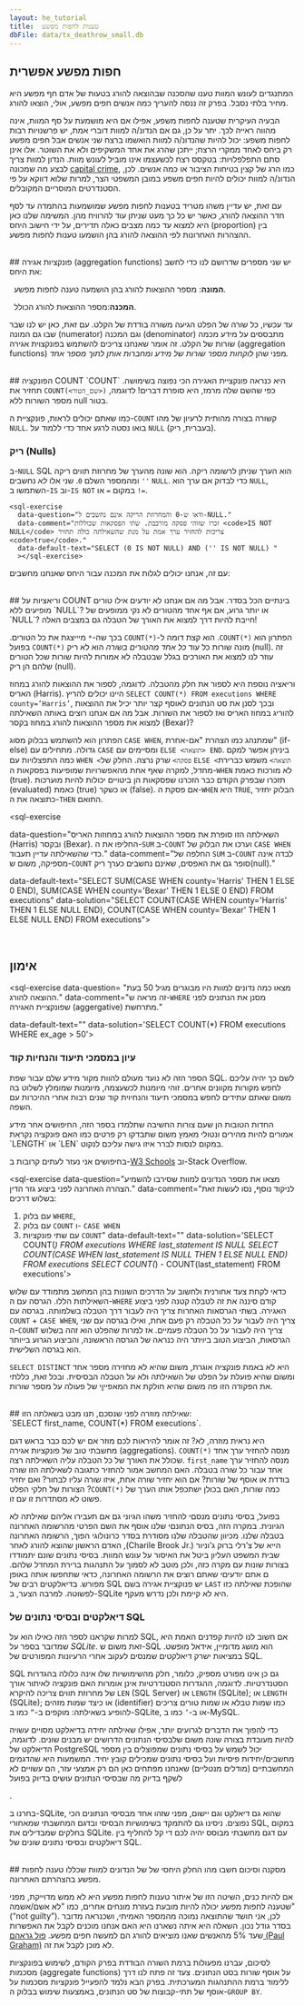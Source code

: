 ```yaml
---
layout: he_tutorial
title:  טענות לחפות מפשע
dbFile: data/tx_deathrow_small.db
---
```


<a name="possible_innocence"></a>
## חפות מפשע אפשרית
המתנגדים לעונש המוות טענו שהסכנה שבהוצאה להורג בטעות של אדם חף מפשע היא מחיר בלתי נסבל. בפרק זה ננסה להעריך כמה אנשים חפים מפשע, אולי, הוצאו להורג.

הבעיה העיקרית שטענה לחפות משפע, אפילו אם היא מושמעת על סף המוות, אינה מהווה ראייה לכך. יתר על כן, גם אם הנדונ/ה למוות דוברי אמת, יש פרשנויות רבות לחפות משפע: יכול להיות שהנדונ/ה למוות הואשמו ברצח שני אנשים אבל חפים מפשע רק ביחס לאחד ממקרי הרצח; ייתכן שהרג את אחד המשקיפים ולא את השוטר. אלו אינן סתם התפלפלויות: בטקסס רצח לכשעצמו אינו מוביל לעונש מוות. הנדון למוות צריך לבצע מה שמכונה [capital crime](https://en.wikipedia.org/wiki/Capital_punishment_in_Texas#Capital_crimes), כמו הרג של קצין בטיחות הציבור או כמה אנשים. לכן, הנדונ/ה למוות יכולים להיות חפים משפע במובן המשפטי הצר, למרות שלוא דווקא על פי הסטנדרטים המוסריים המקובלים.

עם זאת, יש עדיין משהו מטריד בטענות לחפות מפשע שמושמעות בהתמדה עד לסף חדר ההוצאה להורג, כאשר יש כל כך מעט שניתן עוד להרוויח מהן. המשימה שלנו כאן היא למצוא עד כמה מצבים כאלה תדירים, על ידי חישוב היחס (proportion) בין ההצהרות האחרונות לפי ההוצאה להורג בהן הושמעו טענות לחפות מפשע.

<br>
<a name="aggregations"></a>
## פונקציות אגירה (aggregation functions)
יש שני מספרים שדרושם לנו כדי לחשב את היחס:


&nbsp;&nbsp;**המונה**: מספר ההוצאות להורג בהן הושמעה טענה לחפות מפשע.

&nbsp;&nbsp;**המכנה**:מספר ההוצאות להורג הכולל.

עד עכשיו, כל שורה של הפלט הגיעה משורה בודדת של הקלט. עם זאת, כאן יש לנו שבר שבו גם המונה (numerator) וגם המכנה (denominator) מתבססים על מידע מכמה שורות של הקלט. זה אומר שאנחנו צריכים להשתמש בפונקצוית אגירה (aggregation functions) מפני שהן <i>לוקחות מספר שורות של מידע ומחברות אותן לתוך מספר אחד.</i>

<br>
<a name="count"></a>
## הפונקציה COUNT
`COUNT` היא כנראה פונקציית האגירה הכי נפוצה בשימושה. כפי שהשם שלה מרמז, היא סופרת דברים! לדוגמה, <code class='codeblock' dir="ltr">COUNT(&lt;שם_הטור&gt;)</code> תחזיר את מספר השורות ללא null בטור.

<sql-exercise
  data-question="ערכו את השאילתה כדי למצוא כמה נדונים למוות השמיעו הצהרה אחרונה לפנ ההוצאה להורג."
  data-comment="אנחנו יכולים להשתמש כאן ב-<code>COUNT</code> מפני ש-<code>NULL</code> יופיע בשורות עבורן אין הצהרה שכזו."
  data-default-text="SELECT COUNT(first_name) FROM executions"
  data-solution="SELECT COUNT(last_statement) FROM executions"></sql-exercise>

כמו שאתם יכולים לראות, פונקציית ה-`COUNT` קשורה בצורה מהותית לרעיון של מהו `NULL`. בואו נסטה לרגע אחד כדי ללמוד על `NULL` (בעברית, ריק).


<a name="nulls"></a>
<div class="sideNote">
  <h3>ריק (Nulls)</h3>

  <p> ב-<code>NULL</code> SQL  הוא הערך שניתן לרשומה ריקה. הוא שונה מהערך של מחרוזת תווים ריקה <code>''</code> ומהמספר השלם <code>0</code>. שני אלו <i>לא</i> נחשבים <code>NULL</code>. כדי לבדוק אם ערך הוא <code>NULL</code>, השתמשו ב-<code>IS</code> וב-<code>IS NOT</code> במקום <code>=</code> או <code>!=</code>.</p>

    <sql-exercise
      data-question="ודאו ש-0 והמחרוזת הריקה אינם נחשבים ל-NULL."
      data-comment="זכרו שזוהי פסקה מורכבת. שתי הפסקאות שכוללות <code>IS NOT NULL</code> צריכות להחזיר ערך אמת על מנת שהשאילתה כולה תחזיר <code>true</code>."
      data-default-text="SELECT (0 IS NOT NULL) AND ('' IS NOT NULL) "
      ></sql-exercise>
  </div>

  עם זה, אנחנו יכולים לגלות את המכנה עבור היחס שאנחנו מחשבים:
  <sql-exercise
  data-question="מצאו את מספר ההוצאות להורג שבסט הנתונים."
  data-comment="הרעיון כאן הוא לבחור את אחד הטורים שבהם אתם מבטוחים שאין <code>NULL</code> ולספור בו."
  data-default-text=""
  data-solution="SELECT COUNT(ex_number) FROM executions"></sql-exercise>


<br>
<a name="count_var">
## וריאציות על COUNT
בינתיים הכל בסדר. אבל מה אם אנחנו לא יודעים אילו טורים מופיעים ללא `NULL`? או יותר גרוע, אם אף אחד מהטורים לא נקי ממופעים של `NULL`? חייבת להיות דרך למצוא את האורך של הטבלה גם במצבים האלה!

הפתרון הוא <span dir="ltr">`COUNT(*)`</span>. הוא קצת דומה ל-<span dir="ltr">`COUNT(*)`</span> בכך שה-`*` מיייצגת את כל הטורים. בפועל `COUNT(*)` מונה שורות כל עוד *כל אחד מהטורים בשורה* הוא לא ריק (null). זה עוזר לנו למצוא את האורכים בגלל שבטבלה לא אמורות להיות שורות שכל הטורים שלהם הן ריק (null).


<sql-exercise
data-question="ודאו ש-<code>(*)COUNT</code> נותן תוצאה זהה לתוצאה הקודמת
."
data-default-text="SELECT COUNT(*) FROM executions"></sql-exercise>

וריאציה נוספת היא לספור את חלק מהטבלה. לדוגמה, לספור את ההוצאות להורג במחוז האריס (Harris). היינו יכולים להריץ `SELECT COUNT(*) FROM executions WHERE county=’Harris’`, ובכך לסנן את סט הנתונים לאוסף קצר יותר יכיל את ההוצאות להוריג במחוז האריס ואז לספור את השורות. אבל מה אם אנחנו רוצים באותה השאילתה למצוא את מספר ההוצאות להורג במחוז בקסר (Bexar)?

הפתרון הוא להשתמש בבלוק מסוג `CASE WHEN`, שמתנהג כמו הצהרת "אם-אחרת" (if-else) גדולה. מתחילים עם `CASE` ומסיימים עם `ELSE <תוצאה> END`. ביניהן אפשר למקם כמה התפצלויות עם `WHEN <פסקה>` שרק נרצה. החלק של `ELSE <תוצאה>` משמש כברירת מחדל, למקרה שאף אחת מהאפשרויות שמופיעות בפסקאות ה-`WHEN` לא מורכות כאמת (true). תזכרו שבפרק הקודם כבר הזכרנו שפסקאות הן ביטויים יכולות להיות מוערכות (evaluated) כאמת (true) או כשקר (false). אם פסקת ה-`WHEN` היא `TRUE`, הבלוק יחזיר כתוצאה את ה-`THEN` התואם.



<sql-exercise

data-question="השאילתה הזו סופרת את מספר ההוצאות להורג במחוזות האריס (Harris) ובקסר (Bexar). החליפו את ה-<code>SUM</code> ב-<code>COUNT</code> וערכו את הבלוק של <code>CASE WHEN</code> כדי שהשאילתה עדיין תעבוד."
data-comment="החלפה של <code>SUM</code> ב-<code>COUNT</code> לבדה אינה מספיקה, משום ש-<code>COUNT</code> סופר גם את האפסים, שאינם נחשבים כערך ריק(null)."

data-default-text="SELECT
    SUM(CASE WHEN county='Harris' THEN 1
        ELSE 0 END),
    SUM(CASE WHEN county='Bexar' THEN 1
        ELSE 0 END)
FROM executions"
data-solution="SELECT
    COUNT(CASE WHEN county='Harris' THEN 1
        ELSE NULL END),
    COUNT(CASE WHEN county='Bexar' THEN 1
        ELSE NULL END)
FROM executions"></sql-exercise>

<br>

## אימון
<sql-exercise
  data-question=
  "מצאו כמה נדונים למוות היו מבוגרים מגיל 50 בעת ההוצאה להורג."
  data-comment="זה מראה ש-<code>WHERE</code> מסנן את הנתונים לפני שפונקציית האגירה (aggergative) מתרחשת."

  data-default-text=""
  data-solution='SELECT COUNT(*) FROM executions WHERE ex_age > 50'>
</sql-exercise>


<a name="documentation"></a>
<div class="sideNote">
  <h3>עיון במסמכי תיעוד והנחיות קוד</h3>
  <p>
הספר הזה לא נועד מעולם להוות מקור מידע שלם עבור שפת SQL. לשם כך יהיה עליכם לחפש  מקורות מקוונים אחרים. זוהי מיומנות לכשעצמה, מיומנות שמומלץ לשלוט בה משום שאתם עתידים לחפש במסמכי תיעוד והנחיוית קוד שנים רבות אחרי ההיכרות עם השפה.</p>

  <p>החדות הטובות הן שעם צורות החשיבה שתלמדו בספר הזה, החיפושים אחר מידע אמורים להיות מהירים ונטולי מאמץ משום שתבדקו רק פרטים כמו האם פונקציה נקראת `LENGTH` או `LEN` במקום לנסות לברר איזו גישה עליכם לנקוט.</p>
  <p>בחיפושים אני נעזר לעתים קרובות ב-<a href="https://www.w3schools.com/sql/default.asp">W3 Schools</a> וב-Stack Overflow.</p>
</div>


<sql-exercise
  data-question="מצאו את מספר הנדונים למוות שסירבו להשמיע הצהרה האחרונה לפני ביצוע גזר הדין."
  data-comment="לניקוד נוסף, נסו לעשות זאת בשלוש דרכים: <br>
  1) עם בלוק <code>WHERE</code>,<br>
  2) עם בלוק <code>COUNT</code> ו- <code>CASE WHEN</code><br>
  3) עם שתי פונקציות <code>COUNT</code>"
  data-default-text=""
  data-solution='SELECT COUNT(*) FROM executions WHERE last_statement IS NULL
  SELECT COUNT(CASE WHEN last_statement IS NULL THEN 1 ELSE NULL END) FROM executions
  SELECT COUNT(*) - COUNT(last_statement) FROM executions'>
</sql-exercise>

כדאי לקחת צעד אחורנית ולחשוב על הדרכים השונות בהן המחשב מתמודד עם שלוש השאילתות הללו. הגרסה עם ה-`WHERE` קודם סיננה את זה לטבלה קטנה לפני ביצוע האגירה. בשתי הגרסאות האחרות צריך היה לעבור דרך הטבלה בשלמותה. בגרסה עם `COUNT` + `CASE WHEN`, צריך היה לעבור על כל הטבלה רק פעם אחת, ואילו בגרסה עם שני ה-`COUNT` צריך היה לעבור על כל הטבלה פעמיים. אז למרות שהפלט הוא זהה בשלוש הגרסאות, הביצוע הטוב ביויתר היה כנראה של הגרסה הראשונה, והביצוע הגרוע בייותר הוא בגרסה השלישית.

<sql-exercise
  data-question="מצאו את גילאי המינימום, המקסימום והגיל הממוצע של הנדונים למוות בעת ההוצאה להורג."
  data-comment="השתמשו בפונקציות האוגרות <code>MAX</code>, <code>MIN</code> וב-<code>AVG</code>."  
  data-default-text="SELECT ex_age FROM executions"
  data-solution='SELECT MIN(ex_age), MAX(ex_age), AVG(ex_age) FROM executions'></sql-exercise>

  <sql-exercise
    data-question="מצאו את האורך הממוצע של ההצהרות האחרונות (בהתבסס על ספירת התווים בהצהרה) המופיעת בסט הנתונים."
    data-comment='התרגיל הזה מדגים שאתם יכולםי לחבר פונקציות. ראו את <a href="http://sqlite.org/lang_corefunc.html">הדוקומנטציה</a> כדי להבין איזו פונקציה מחזירה את מספר התויים במחרוזת טקסט.'
    data-default-text=""
    data-solution='SELECT AVG(LENGTH(last_statement)) FROM executions'></sql-exercise>

  <sql-exercise
    data-question="רשמו את כל המחוזות שמופיעים בסט הנתונים ללא כפילויות."
    data-comment="אנחנו יכולים לקבל ערכים יחודיים בעזרת <code>SELECT DISTINCT</code>. ראו את המידע שמופיע ב<a href='https://www.w3schools.com/sql/sql_distinct.asp'>תיעוד.</a>"
    data-default-text=""
    data-solution='SELECT DISTINCT county FROM executions'></sql-exercise>

`SELECT DISTINCT` היא לא באמת פונקציה אוגרת, משום שהיא לא מחזירה מספר אחד ומשום שהיא פועלת על הפלט של השאילתה ולא על הטבלה הבסיסית. ובכל זאת, כללתי את הפקודה הזו פה משום שהיא חולקת את המאפייןי של פעולה על מספר שורות.

<br>
<a name="strange"></a>
## שאילתה מוזרה
  לפני שנסכם, תנו מבט בשאלתה הזו:<br> `SELECT first_name, COUNT(*) FROM executions`.

היא נראית מוזרה, לא? זה אומר להיראות לכם מוזר אם יש לכם כבר בראש דגם מחשבתי טוב של פונקציות אגירה (aggregations). <span dir="ltr">`COUNT(*)`</span> מנסה להחזיר ערך אחד שכולל את האורך של כל הטבלה עליה השאילתה רצה. `first_name` מנסה להחזיר ערך אחד עבור כל שורה בטבלה. האם המחשב אמור להחזיר כתגובה לשאילתה הזו שורה בודדת או אוסף של שורות? אם הוא יחזיר שורה אחת, איזו שורה עליו לבחור? ואם יחזיר כמה שורות, האם בכולן ישתכפל אותו הערך של <span dir="ltr">`COUNT(*)`</span>? הצורות של חלקי הפלט פשוט לא מסתדרות זו עם זו.


<sql-exercise
  data-question="בואו ננסה בכל זאת ונראה מה קורה."
  data-default-text="SELECT first_name, COUNT(*) FROM executions"></sql-exercise>

בפועל, בסיסי נתונים מנסםי להחזיר משהו הגיוני גם אם תעבירו אליהם שאילתה לא הגיונית. במקרה הזה, בסיס הנתונםי שלנו אוסף את השם הפרטי מהרשומה האחרונה בטבלה שלנו. מכיוון שהטבלה שלנו מסודרת בסדר כרונולוגי הפוך, הרשומה האחרונה הייא של צ’רלי ברוק ג’וניור <span dir="ltr">(Charile Brook Jr.)</span>, האדם הראשון שהוצא להורג לאחר שבית המשפט העליון ביטל את האיסור על עונש המוות. בסיסי נתונים שונם יתמודדו בצורות שונות עם מקרה כזה, ולכן מוטב לא לסמוך על התנהגות ברירת המחדל שלהם. ם אתם יודעיםי שאתם רוצים את הרשומה האחרונה, כדאי שתחפשו אותה באופן מפורש. בדיאלקטים רבים של SQL יש פנוקציית אגירה בשם `LAST` שהופכת שאילתה כזו לפשוטה. למרבה הצער, ב-SQLite  היא לא קיימת ולכן נדרש מעקף.


<a name="dialects"></a>
<div class="sideNote">
  <h3>דיאלקטים ובסיסי נתונים של SQL</h3>
    <p> למרות שקראנו לספר הזה כאילו הוא על SQL, אם חשוב לנו להיות קפדנים האמת היא שמדובר בספר על <i>SQLite</i>. זאת משום ש-SQL הוא מושג מדומיין, אידאל מופשט. במציאות ישרק דיאלקטים שמנסים לעקוב אחרי הרעיונות המפורטים של SQL. </p>
    <p>SQL גם כן אינו מפורט מספיק, כלומר, חלק מהשימושיות שלו אינה כלולה בהגדרות הסטנדרטיות. לדוגמה, ההגדרות הסטנדרטיות אינן אומרות האם פונקציה לאיתור אורך של מחרוזת תווים צריכה להיקרא <code>LEN</code> (SQL Server) או <code>LENGTH</code> (SQLite); או <code>LENGTH</code> (SQLite); או כיצד שמות מזהים (identifier) כמו שמות טבלא או שמות טורים צריכים להופיע בשאילתה: מוקפים ב-<code>”</code> כמו ב-SQLite, או ב-<code>’</code> כמו ב-MySQL.</p>
    <p> כדי להפוך את הדברים לגרועים יותר, אפילו שאילתה יחידה בדיאלקט מסויים עשויה להיות מעובדת בצורה שונה משום שלבסיסי הנתונים הדרושים יש מבנים שונים. לדוגמה, הדיאלקט של PostgreSQL יכול לשמש על בסיסי נתונים שמפוצלים בין מספר מחשבים/יחידות פיסיות ועל בסיסי נתונים שמכילים קובץ יחיד. המשמעות היא שהדגמים המחשבתיים (מודלים מנטליים) שאנחנו מפתחים כאן הם רק אמצעי עזר, הם עשויים לא לשקף בדיוק מה שבסיסי הנתונים עושים בדיוק בפועל </p>.
    <p> בחרנו ב-SQLite, שהוא גם דיאלקט וגם יישום, מפני שזהו אחד מבסיסי הנתונים הכי נפוצים. ניסינו גם להתמקד בשימושיות הבסיסי ובדגם המחשבתי שמאחורי SQL, במקום בחלקים שמבדילים את SQLite. עם דגם מחשבתי מבוסס יהיה לכם די קל להחליף בין דיאלקטים ובסיסי נתונים שונים של SQL.</p>
</div>

<br>
<a name="recap"></a>
## מסקנה וסיכום
חשבו מהו החלק היחסי של של הנדונים למוות שכללו טענה לחפות מפשע בהצהרתם האחרונה.
<sql-exercise
  data-question="חשבו מהו החלק היחסי של של הנדונים למוות שכללו טענה לחפות מפשע בהצהרתם האחרונה."
  data-comment="כדי לבצע חילוק עשרוני, ודאו שאחד מהגורמים הוא מספר עשרוני, באמצעות הכפלתו ב-1.0. השתמשו ב-<code dir='ltr'>LIKE '%innocent%'</code> כדי לאתר טענות לחפות מפשע."
  data-solution="SELECT
1.0 * COUNT(CASE WHEN last_statement LIKE '%innocent%'
    THEN 1 ELSE NULL END) / COUNT(*)
FROM executions"
></sql-exercise>

אם להיות כנים, השיטה הזו של איתור טענות לחפות מפשע היא לא ממש מדוייקת, מפני שטענה לחפות מפשע יכולה להיות מובעת בעזרת מונחים אחרים, כמו "לא אשם/אשמה" (“not guilty”).  לכן, אני חושד שהתוצאה נמוכה מהמספר האמיתי, ושכנראה מדובר בסדר גודל נכון. השאלה היא איתה נשארנו היא האם אנחנו מוכנים לקבל את האפשרות שעד 5% מהאנשים שאנו מוציאים להורג הם למעשה חפים מפשע. [פול גראהם (Paul Graham)](http://paulgraham.com/prop62.html) לא מוכן לקבל את זה.

לסיכום, עברנו מפעולות ברמת השורה הבודדת בפרק הקודם, לשימוש בפונקציות מסכמות (aggregate functions) על אוסף שורות בסט הנתונים. צעד זה פתח לנו דרך ללימוד ברמת ההתנהגות המערכתית. בפרק הבא נלמד להפעייל פונקציות מסכמות על אוסף של תתי-קבוצות של סט הנתונים, באמצעות שימוש בבלוק ה-`GROUP BY`.
